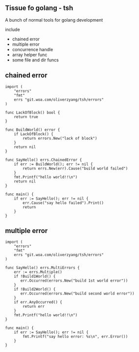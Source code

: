 ## Tissue fo golang - tsh

A bunch of normal tools for golang development

include

* chained error
* multiple error
* concurrence handle
* array helper func
* some file and dir funcs


## chained error

```golang
import (
    "errors"
    "fmt"
    errs "git.woa.com/oliverzyang/tsh/errors"
)

func LackOfBlock() bool {
    return true
}

func BuildWorld() error {
    if LackOfBlock() {
        return errors.New("lack of block")
    }
    return nil
}

func SayHello() errs.ChainedError {
    if err := BuildWorld(); err != nil {
        return errs.New(err).Cause("build world failed")
    }
    fmt.Printf("hello world!!\n")
    return nil
}

func main() {
    if err := SayHello(); err != nil {
        err.Cause("say hello failed").Print()
        return
    }
}
```

## multiple error

```golang
import (
    "errors"
    "fmt"
    errs "git.woa.com/oliverzyang/tsh/errors"
)

func SayHello() errs.MultiErrors {
    err := errs.Multiple()
    if !Build1World() {
       err.Occurred(errors.New("build 1st world error")) 
    }
    if !Build2World() {
       err.Occurred(errors.New("build second world error")) 
    }
    if err.AnyOccurred() {
        return err
    }
    fmt.Printf("hello world!!\n")
}

func main() {
    if err := SayHello(); err != nil {
        fmt.Printf("say hello error: %s\n", err.Error())
    }
}
```
